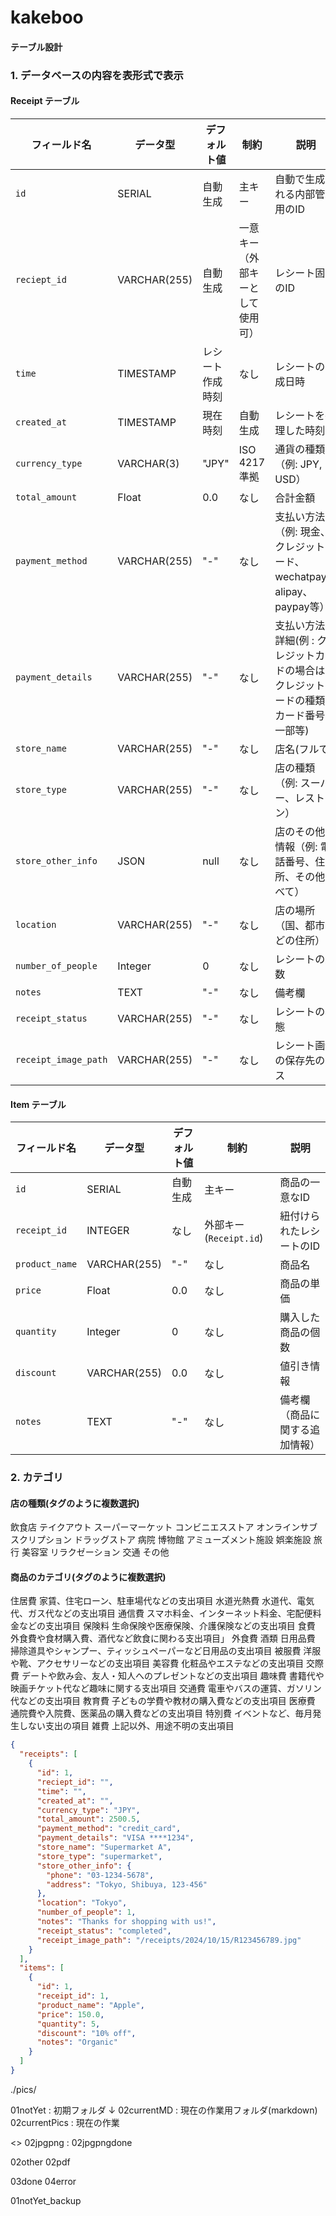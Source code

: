 # kakeboo

#### テーブル設計

### 1. データベースの内容を表形式で表示

#### Receipt テーブル

| **フィールド名**     | **データ型** | **デフォルト値** | **制約**                         | **説明**                                                                                    |
| -------------------- | ------------ | ---------------- | -------------------------------- | ------------------------------------------------------------------------------------------- |
| `id`                 | SERIAL       | 自動生成         | 主キー                           | 自動で生成される内部管理用のID                                                              |
| `reciept_id`         | VARCHAR(255) | 自動生成         | 一意キー（外部キーとして使用可） | レシート固有のID                                                                            |
| `time`               | TIMESTAMP    | レシート作成時刻 | なし                             | レシートの作成日時                                                                          |
| `created_at`         | TIMESTAMP    | 現在時刻         | 自動生成                         | レシートを処理した時刻                                                                      |
| `currency_type`      | VARCHAR(3)   | "JPY"            | ISO 4217準拠                     | 通貨の種類（例: JPY, USD）                                                                  |
| `total_amount`       | Float        | 0.0              | なし                             | 合計金額                                                                                    |
| `payment_method`     | VARCHAR(255) | "-"              | なし                             | 支払い方法（例: 現金、クレジットカード、wechatpay、alipay、paypay等）                       |
| `payment_details`    | VARCHAR(255) | "-"              | なし                             | 支払い方法の詳細(例 : クレジットカードの場合は、クレジットカードの種類、カード番号の一部等) |
| `store_name`         | VARCHAR(255) | "-"              | なし                             | 店名(フルで)                                                                                |
| `store_type`         | VARCHAR(255) | "-"              | なし                             | 店の種類（例: スーパー、レストラン）                                                        |
| `store_other_info`   | JSON         | null             | なし                             | 店のその他の情報（例: 電話番号、住所、その他すべて）                                        |
| `location`           | VARCHAR(255) | "-"              | なし                             | 店の場所（国、都市などの住所）                                                              |
| `number_of_people`   | Integer      | 0                | なし                             | レシートの人数                                                                              |
| `notes`              | TEXT         | "-"              | なし                             | 備考欄                                                                                      |
| `receipt_status`     | VARCHAR(255) | "-"              | なし                             | レシートの状態                                                                              |
| `receipt_image_path` | VARCHAR(255) | "-"              | なし                             | レシート画像の保存先のパス                                                                  |

#### Item テーブル

| **フィールド名** | **データ型** | **デフォルト値** | **制約**                | **説明**                       |
| ---------------- | ------------ | ---------------- | ----------------------- | ------------------------------ |
| `id`             | SERIAL       | 自動生成         | 主キー                  | 商品の一意なID                 |
| `receipt_id`     | INTEGER      | なし             | 外部キー (`Receipt.id`) | 紐付けられたレシートのID       |
| `product_name`   | VARCHAR(255) | "-"              | なし                    | 商品名                         |
| `price`          | Float        | 0.0              | なし                    | 商品の単価                     |
| `quantity`       | Integer      | 0                | なし                    | 購入した商品の個数             |
| `discount`       | VARCHAR(255) | 0.0              | なし                    | 値引き情報                     |
| `notes`          | TEXT         | "-"              | なし                    | 備考欄（商品に関する追加情報） |

### 2. カテゴリ
#### 店の種類(タグのように複数選択)
飲食店
テイクアウト
スーパーマーケット
コンビニエスストア
オンラインサブスクリプション
ドラッグストア
病院
博物館
アミューズメント施設
娯楽施設
旅行
美容室
リラクゼーション
交通
その他

#### 商品のカテゴリ(タグのように複数選択)
住居費	家賃、住宅ローン、駐車場代などの支出項目
水道光熱費	水道代、電気代、ガス代などの支出項目
通信費	スマホ料金、インターネット料金、宅配便料金などの支出項目
保険料	生命保険や医療保険、介護保険などの支出項目
食費	外食費や食材購入費、酒代など飲食に関わる支出項目」
外食費
酒類
日用品費	掃除道具やシャンプー、ティッシュペーパーなど日用品の支出項目
被服費	洋服や靴、アクセサリーなどの支出項目
美容費	化粧品やエステなどの支出項目
交際費	デートや飲み会、友人・知人へのプレゼントなどの支出項目
趣味費	書籍代や映画チケット代など趣味に関する支出項目
交通費	電車やバスの運賃、ガソリン代などの支出項目
教育費	子どもの学費や教材の購入費などの支出項目
医療費	通院費や入院費、医薬品の購入費などの支出項目
特別費	イベントなど、毎月発生しない支出の項目
雑費	上記以外、用途不明の支出項目


```json
{
  "receipts": [
    {
      "id": 1,
      "reciept_id": "",
      "time": "",
      "created_at": "",
      "currency_type": "JPY",
      "total_amount": 2500.5,
      "payment_method": "credit_card",
      "payment_details": "VISA ****1234",
      "store_name": "Supermarket A",
      "store_type": "supermarket",
      "store_other_info": {
        "phone": "03-1234-5678",
        "address": "Tokyo, Shibuya, 123-456"
      },
      "location": "Tokyo",
      "number_of_people": 1,
      "notes": "Thanks for shopping with us!",
      "receipt_status": "completed",
      "receipt_image_path": "/receipts/2024/10/15/R123456789.jpg"
    }
  ],
  "items": [
    {
      "id": 1,
      "receipt_id": 1,
      "product_name": "Apple",
      "price": 150.0,
      "quantity": 5,
      "discount": "10% off",
      "notes": "Organic"
    }
  ]
}
```

./pics/

<NOT YET>
01notYet : 初期フォルダ
↓
<CURRENT>
02currentMD : 現在の作業用フォルダ(markdown)
02currentPics : 現在の作業

<>
02jpgpng :
02jpgpngdone

02other
02pdf

03done
04error

01notYet_backup
